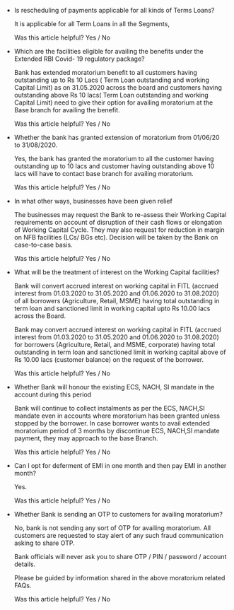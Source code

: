 *   Is rescheduling of payments applicable for all kinds of Terms Loans?
    
    It is applicable for all Term Loans in all the Segments,
    
    Was this article helpful? Yes / No
    
*   Which are the facilities eligible for availing the benefits under the Extended RBI Covid- 19 regulatory package?
    
    Bank has extended moratorium benefit to all customers having outstanding up to Rs 10 Lacs ( Term Loan outstanding and working Capital Limit) as on 31.05.2020 across the board and customers having outstanding above Rs 10 lacs( Term Loan outstanding and working Capital Limit) need to give their option for availing moratorium at the Base branch for availing the benefit.
    
    Was this article helpful? Yes / No
    
*   Whether the bank has granted extension of moratorium from 01/06/20 to 31/08/2020.
    
    Yes, the bank has granted the moratorium to all the customer having outstanding up to 10 lacs and customer having outstanding above 10 lacs will have to contact base branch for availing moratorium.
    
    Was this article helpful? Yes / No
    
*   In what other ways, businesses have been given relief
    
    The businesses may request the Bank to re-assess their Working Capital requirements on account of disruption of their cash flows or elongation of Working Capital Cycle. They may also request for reduction in margin on NFB facilities (LCs/ BGs etc). Decision will be taken by the Bank on case-to-case basis.
    
    Was this article helpful? Yes / No
    
*   What will be the treatment of interest on the Working Capital facilities?
    
    Bank will convert accrued interest on working capital in FITL (accrued interest from 01.03.2020 to 31.05.2020 and 01.06.2020 to 31.08.2020) of all borrowers (Agriculture, Retail, MSME) having total outstanding in term loan and sanctioned limit in working capital upto Rs 10.00 lacs across the Board.
    
    Bank may convert accrued interest on working capital in FITL (accrued interest from 01.03.2020 to 31.05.2020 and 01.06.2020 to 31.08.2020) for borrowers (Agriculture, Retail, and MSME, corporate) having total outstanding in term loan and sanctioned limit in working capital above of Rs 10.00 lacs (customer balance) on the request of the borrower.
    
    Was this article helpful? Yes / No
    
*   Whether Bank will honour the existing ECS, NACH, SI mandate in the account during this period
    
    Bank will continue to collect instalments as per the ECS, NACH,SI mandate even in accounts where moratorium has been granted unless stopped by the borrower. In case borrower wants to avail extended moratorium period of 3 months by discontinue ECS, NACH,SI mandate payment, they may approach to the base Branch.
    
    Was this article helpful? Yes / No
    
*   Can I opt for deferment of EMI in one month and then pay EMI in another month?
    
    Yes.
    
    Was this article helpful? Yes / No
    
*   Whether Bank is sending an OTP to customers for availing moratorium?
    
    No, bank is not sending any sort of OTP for availing moratorium. All customers are requested to stay alert of any such fraud communication asking to share OTP.
    
    Bank officials will never ask you to share OTP / PIN / password / account details.
    
    Please be guided by information shared in the above moratorium related FAQs.
    
    Was this article helpful? Yes / No